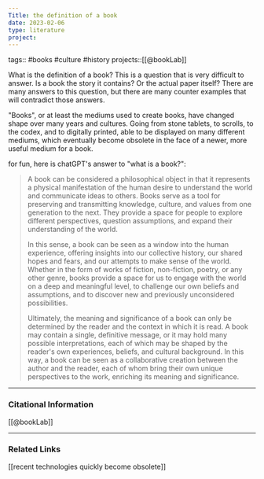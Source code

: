 ```yaml
---
Title: the definition of a book
date: 2023-02-06
type: literature
project:
---
```

tags:: #books #culture #history
projects::[[@bookLab]]


What is the definition of a book? This is a question that is very difficult to answer. Is a book the story it contains? Or the actual paper itself? There are many answers to this question, but there are many counter examples that will contradict those answers. 

"Books", or at least the mediums used to create books, have changed shape over many years and cultures. Going from stone tablets, to scrolls, to the codex, and to digitally printed, able to be displayed on many different mediums, which eventually become obsolete in the face of a newer, more useful medium for a book. 

for fun, here is chatGPT's answer to "what is a book?":

> A book can be considered a philosophical object in that it represents a physical manifestation of the human desire to understand the world and communicate ideas to others. Books serve as a tool for preserving and transmitting knowledge, culture, and values from one generation to the next. They provide a space for people to explore different perspectives, question assumptions, and expand their understanding of the world.
> 
>In this sense, a book can be seen as a window into the human experience, offering insights into our collective history, our shared hopes and fears, and our attempts to make sense of the world. Whether in the form of works of fiction, non-fiction, poetry, or any other genre, books provide a space for us to engage with the world on a deep and meaningful level, to challenge our own beliefs and assumptions, and to discover new and previously unconsidered possibilities.
>
>Ultimately, the meaning and significance of a book can only be determined by the reader and the context in which it is read. A book may contain a single, definitive message, or it may hold many possible interpretations, each of which may be shaped by the reader's own experiences, beliefs, and cultural background. In this way, a book can be seen as a collaborative creation between the author and the reader, each of whom bring their own unique perspectives to the work, enriching its meaning and significance.

---
### Citational Information

[[@bookLab]]

---

### Related Links

[[recent technologies quickly become obsolete]]
